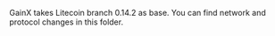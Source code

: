 GainX takes Litecoin branch 0.14.2 as base. You can find network and protocol changes in this folder.
